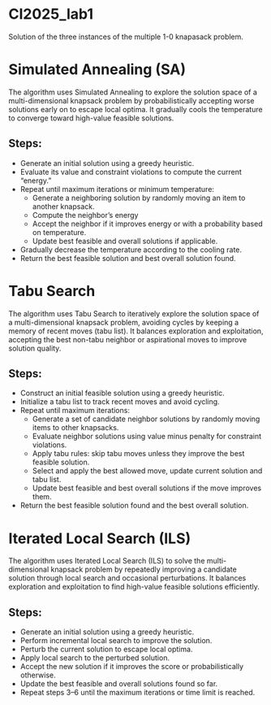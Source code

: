 # CI2025_lab1
Solution of the three instances of the multiple 1-0 knapasack problem.

# Simulated Annealing (SA)
The algorithm uses Simulated Annealing to explore the solution space of a multi-dimensional knapsack problem by probabilistically accepting worse solutions early on to escape local optima. It gradually cools the temperature to converge toward high-value feasible solutions.

## Steps:
- Generate an initial solution using a greedy heuristic.
- Evaluate its value and constraint violations to compute the current “energy.”
- Repeat until maximum iterations or minimum temperature:
  - Generate a neighboring solution by randomly moving an item to another knapsack.
  - Compute the neighbor’s energy
  - Accept the neighbor if it improves energy or with a probability based on temperature.
  - Update best feasible and overall solutions if applicable.
- Gradually decrease the temperature according to the cooling rate.
- Return the best feasible solution and best overall solution found.

# Tabu Search
The algorithm uses Tabu Search to iteratively explore the solution space of a multi-dimensional knapsack problem, avoiding cycles by keeping a memory of recent moves (tabu list). It balances exploration and exploitation, accepting the best non-tabu neighbor or aspirational moves to improve solution quality.

## Steps:
- Construct an initial feasible solution using a greedy heuristic.
- Initialize a tabu list to track recent moves and avoid cycling.
- Repeat until maximum iterations:
  - Generate a set of candidate neighbor solutions by randomly moving items to other knapsacks.
  - Evaluate neighbor solutions using value minus penalty for constraint violations.
  - Apply tabu rules: skip tabu moves unless they improve the best feasible solution.
  - Select and apply the best allowed move, update current solution and tabu list.
  - Update best feasible and best overall solutions if the move improves them.
- Return the best feasible solution found and the best overall solution.

# Iterated Local Search (ILS)
The algorithm uses Iterated Local Search (ILS) to solve the multi-dimensional knapsack problem by repeatedly improving a candidate solution through local search and occasional perturbations. It balances exploration and exploitation to find high-value feasible solutions efficiently.

## Steps:
- Generate an initial solution using a greedy heuristic.
- Perform incremental local search to improve the solution.
- Perturb the current solution to escape local optima.
- Apply local search to the perturbed solution.
- Accept the new solution if it improves the score or probabilistically otherwise.
- Update the best feasible and overall solutions found so far.
- Repeat steps 3–6 until the maximum iterations or time limit is reached.

